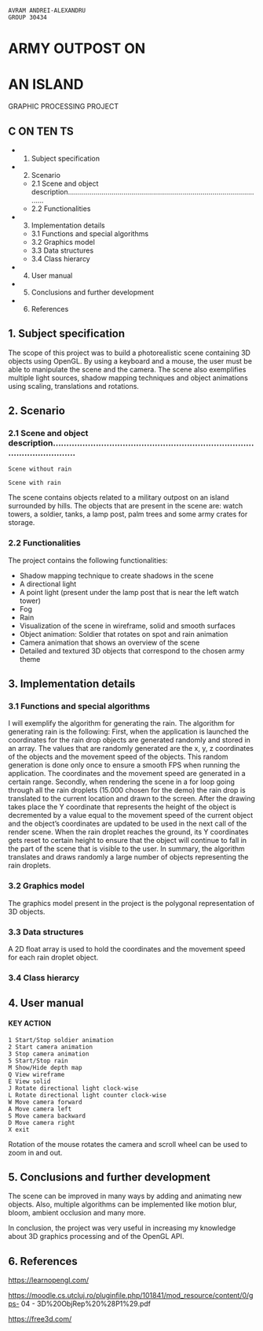 ```
AVRAM ANDREI-ALEXANDRU
GROUP 30434
```
# ARMY OUTPOST ON

# AN ISLAND

GRAPHIC PROCESSING PROJECT


## C ON TEN TS

- 1. Subject specification
- 2. Scenario
   - 2.1 Scene and object description....................................................................................................
   - 2.2 Functionalities
- 3. Implementation details
   - 3.1 Functions and special algorithms
   - 3.2 Graphics model
   - 3.3 Data structures
   - 3.4 Class hierarcy
- 4. User manual
- 5. Conclusions and further development
- 6. References


## 1. Subject specification

The scope of this project was to build a photorealistic scene containing 3D objects using OpenGL. By using
a keyboard and a mouse, the user must be able to manipulate the scene and the camera. The scene also
exemplifies multiple light sources, shadow mapping techniques and object animations using scaling, translations
and rotations.

## 2. Scenario

### 2.1 Scene and object description....................................................................................................

```
Scene without rain
```

```
Scene with rain
```
The scene contains objects related to a military outpost on an island surrounded by hills. The objects that
are present in the scene are: watch towers, a soldier, tanks, a lamp post, palm trees and some army crates for
storage.

### 2.2 Functionalities

The project contains the following functionalities:

- Shadow mapping technique to create shadows in the scene
- A directional light
- A point light (present under the lamp post that is near the left watch tower)
- Fog
- Rain
- Visualization of the scene in wireframe, solid and smooth surfaces
- Object animation: Soldier that rotates on spot and rain animation
- Camera animation that shows an overview of the scene
- Detailed and textured 3D objects that correspond to the chosen army theme


## 3. Implementation details

### 3.1 Functions and special algorithms

I will exemplify the algorithm for generating the rain. The algorithm for generating rain is the following:
First, when the application is launched the coordinates for the rain drop objects are generated randomly
and stored in an array. The values that are randomly generated are the x, y, z coordinates of the objects and the
movement speed of the objects. This random generation is done only once to ensure a smooth FPS when running
the application. The coordinates and the movement speed are generated in a certain range.
Secondly, when rendering the scene in a for loop going through all the rain droplets (15.000 chosen for
the demo) the rain drop is translated to the current location and drawn to the screen. After the drawing takes
place the Y coordinate that represents the height of the object is decremented by a value equal to the movement
speed of the current object and the object’s coordinates are updated to be used in the next call of the render
scene. When the rain droplet reaches the ground, its Y coordinates gets reset to certain height to ensure that the
object will continue to fall in the part of the scene that is visible to the user.
In summary, the algorithm translates and draws randomly a large number of objects representing the rain
droplets.

### 3.2 Graphics model

The graphics model present in the project is the polygonal representation of 3D objects.


### 3.3 Data structures

A 2D float array is used to hold the coordinates and the movement speed for each rain droplet object.

### 3.4 Class hierarcy


## 4. User manual

#### KEY ACTION

```
1 Start/Stop soldier animation
2 Start camera animation
3 Stop camera animation
5 Start/Stop rain
M Show/Hide depth map
Q View wireframe
E View solid
J Rotate directional light clock-wise
L Rotate directional light counter clock-wise
W Move camera forward
A Move camera left
S Move camera backward
D Move camera right
X exit
```
Rotation of the mouse rotates the camera and scroll wheel can be used to zoom in and out.

## 5. Conclusions and further development

The scene can be improved in many ways by adding and animating new objects. Also, multiple algorithms
can be implemented like motion blur, bloom, ambient occlusion and many more.

In conclusion, the project was very useful in increasing my knowledge about 3D graphics processing and
of the OpenGL API.

## 6. References

https://learnopengl.com/

https://moodle.cs.utcluj.ro/pluginfile.php/101841/mod_resource/content/0/gps- 04 -
3D%20ObjRep%20%28P1%29.pdf

https://free3d.com/


